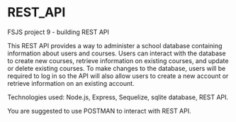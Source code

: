 # REST_API
 FSJS project 9  - building REST API 

This REST API provides a way to administer a school database containing information about users and courses. Users can interact with the database to create new courses, retrieve information on existing courses, and update or delete existing courses. To make changes to the database, users will be required to log in so the API will also allow users to create a new account or retrieve information on an existing account.

 Technologies used: Node.js, Express, Sequelize, sqlite database, REST API.

 You are suggested to use POSTMAN to interact with REST API.
